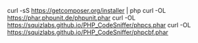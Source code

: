 curl -sS https://getcomposer.org/installer | php
curl -OL https://phar.phpunit.de/phpunit.phar
curl -OL https://squizlabs.github.io/PHP_CodeSniffer/phpcs.phar
curl -OL https://squizlabs.github.io/PHP_CodeSniffer/phpcbf.phar